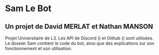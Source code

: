 <DOCTYPE html>
  <head>
  </head>
  <body>
    <h1>Sam Le Bot</h1>
    <h2>Un projet de David MERLAT et Nathan MANSON</h2>
    <p>Projet Universitaire de L3. Les API de Discord () et Github () sont utilisées. Le dossier Sam contient le code du bot, ainsi que des explications sur son fonctionnement et son utilisation.</p>
  </body>
</html>
